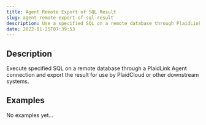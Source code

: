 ```yaml
---
title: Agent Remote Export of SQL Result
slug: agent-remote-export-of-sql-result
description: Use a specified SQL on a remote database through PlaidLink Agent and export to PlaidCloud
date: 2022-01-25T07:39:53
---
```



## Description


Execute specified SQL on a remote database through a PlaidLink Agent connection and export the result for use by PlaidCloud or other downstream systems.


## Examples

No examples yet...
